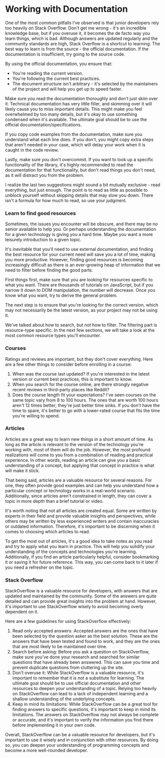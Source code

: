 # Working with Documentation

One of the most common pitfalls I've observed is that junior developers rely too heavily on Stack Overflow. Don't get me wrong - it's an incredible knowledge base, but if you overuse it, it becomes the de facto way you learn things, which is bad. Although answers are updated regularly and the community standards are high, Stack Overflow is a shortcut to learning. The best way to learn is from the source - the official documentation. If the documentation is insufficient, try going to the source code.

By using the official documentation, you ensure that:

* You're reading the current version.
* You're following the current best practices.
* The document structure isn't arbitrary - it's selected by the maintainers of the project and will help you get up to speed faster.

Make sure you read the documentation thoroughly and don't just skim over it. Technical documentation has very little filler, and skimming over it will likely cause you to miss important details. This might make you feel overwhelmed by too many details, but it's okay to use something condensed when it's available. The ultimate goal should be to use the official documentation/specifications.

If you copy code examples from the documentation, make sure you understand what each line does. If you don't, you might copy extra steps that aren't needed in your case, which will delay your work when it is caught in the code review.

Lastly, make sure you don't overcommit. If you want to look up a specific functionality of the library, it's highly recommended to read the documentation for that functionality, but don't read things you don't need, as it will distract you from the problem.

I realize the last two suggestions might sound a bit mutually exclusive - read everything, but just enough. The point is to read as little as possible to unblock yourself without skipping details that may slow you down. There isn't a formula for how much to read, so use your judgment.

### Learn to find good resources

Sometimes, the issues you encounter will be obscure, and there may be no senior available to help you. Or perhaps understanding the documentation for a given technology is giving you a hard time. Maybe you want a more leisurely introduction to a given topic.

It's inevitable that you'll need to use external documentation, and finding the best resource for your current need will save you a lot of time, making you more productive. However, finding good resources is becoming increasingly difficult as there is an ever-growing heap of information that we need to filter before finding the good parts.

First things first, make sure that you are looking for resources specific to what you want. There are thousands of tutorials on JavaScript, but if you narrow it down to DOM manipulation, the number will decrease. Once you know what you want, try to derive the general problem.

The next step is to ensure that you're looking for the correct version, which may not necessarily be the latest version, as your project may not be using it.

We've talked about how to search, but not how to filter. The filtering part is resource-type specific. In the next few sections, we will take a look at the most common resource types you'll encounter.

### Courses

Ratings and reviews are important, but they don't cover everything. Here are a few other things to consider before enrolling in a course:

1. When was the course last updated? If you're interested in the latest version or current best practices, this is important to know.
2. When you search for the course online, are there strongly negative recent reviews in third-party places like Reddit?
3. Does the course length fit your expectations? I've seen courses on the same topic vary from 8 to 100 hours. The ones that are worth 100 hours aren't 12 times better; they're just better time sinks. If you don't have the time to spare, it's better to go with a lower-rated course that fits the time you're willing to spend.

### Articles

Articles are a great way to learn new things in a short amount of time. As long as the article is relevant to the version of the technology you're working with, most of them will do the job. However, the most profound realizations will come to you from a combination of reading and practical experience. In other words, reading an article can give you a basic understanding of a concept, but applying that concept in practice is what will make it stick.

That being said, articles are a valuable resource for several reasons. For one, they often provide good examples and can help you understand how a particular concept or technology works in a real-world scenario. Additionally, since articles aren't constrained in length, they can cover a topic in more depth than a brief tutorial or video.

It's worth noting that not all articles are created equal. Some are written by experts in their field and provide valuable insights and perspectives, while others may be written by less experienced writers and contain inaccuracies or outdated information. Therefore, it's important to be discerning when it comes to choosing which articles to read.

To get the most out of articles, it's a good idea to take notes as you read and try to apply what you learn in practice. This will help you solidify your understanding of the concepts and technologies you're learning. Additionally, if you find an article particularly helpful, consider bookmarking it or saving it for future reference. This way, you can come back to it later if you need a refresher on the topic.

### Stack Overflow

StackOverflow is a valuable resource for developers, with answers that are updated and maintained by the community. Some of the answers are quite detailed and can provide great insights into the problem at hand. However, it's important to use StackOverflow wisely to avoid becoming overly dependent on it.

Here are a few guidelines for using StackOverflow effectively:

1. Read only accepted answers: Accepted answers are the ones that have been selected by the question asker as the best solution. These are the answers that have been tested and found to work, and they are the ones that are most likely to be maintained over time.
2. Search before asking: Before you ask a question on StackOverflow, make sure you've done your research and searched for similar questions that have already been answered. This can save you time and prevent duplicate questions from cluttering up the site.
3. Don't overuse it: While StackOverflow is a valuable resource, it's important to remember that it is not a substitute for learning. The ultimate goal should be to use official documentation and other resources to deepen your understanding of a topic. Relying too heavily on StackOverflow can lead to a lack of independent learning and a shallow understanding of the underlying concepts.
4. Keep in mind its limitations: While StackOverflow can be a great tool for finding answers to specific questions, it's important to keep in mind its limitations. The answers on StackOverflow may not always be complete or accurate, and it's important to verify the information you find there before implementing it in your own code.

Overall, StackOverflow can be a valuable resource for developers, but it's important to use it wisely and in conjunction with other resources. By doing so, you can deepen your understanding of programming concepts and become a more well-rounded developer.
